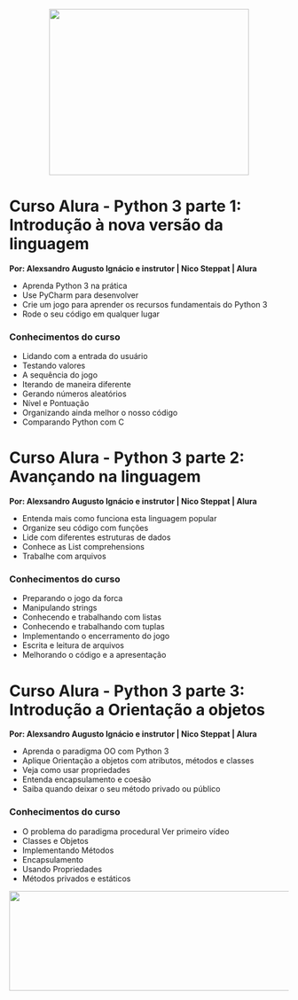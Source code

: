 <p align="center">
  <img width="360" height="300" src="https://github.com/alexaugusto23/python_alura/blob/master/img/gifpython.gif">
</p>


# Curso Alura - Python 3 parte 1: Introdução à nova versão da linguagem
__Por: Alexsandro Augusto Ignácio e instrutor | Nico Steppat | Alura__

* Aprenda Python 3 na prática
* Use PyCharm para desenvolver
* Crie um jogo para aprender os recursos fundamentais do Python 3
* Rode o seu código em qualquer lugar

### __Conhecimentos do curso__

* Lidando com a entrada do usuário
* Testando valores
* A sequência do jogo
* Iterando de maneira diferente
* Gerando números aleatórios
* Nível e Pontuação
* Organizando ainda melhor o nosso código
* Comparando Python com C

# Curso Alura - Python 3 parte 2: Avançando na linguagem
__Por: Alexsandro Augusto Ignácio e instrutor | Nico Steppat | Alura__

* Entenda mais como funciona esta linguagem popular
* Organize seu código com funções
* Lide com diferentes estruturas de dados
* Conhece as List comprehensions
* Trabalhe com arquivos

### __Conhecimentos do curso__

* Preparando o jogo da forca 
* Manipulando strings
* Conhecendo e trabalhando com listas
* Conhecendo e trabalhando com tuplas
* Implementando o encerramento do jogo
* Escrita e leitura de arquivos
* Melhorando o código e a apresentação

# Curso Alura - Python 3 parte 3: Introdução a Orientação a objetos
__Por: Alexsandro Augusto Ignácio e instrutor | Nico Steppat | Alura__

* Aprenda o paradigma OO com Python 3
* Aplique Orientação a objetos com atributos, métodos e classes
* Veja como usar propriedades
* Entenda encapsulamento e coesão
* Saiba quando deixar o seu método privado ou público

### __Conhecimentos do curso__

* O problema do paradigma procedural Ver primeiro vídeo
* Classes e Objetos
* Implementando Métodos
* Encapsulamento
* Usando Propriedades
* Métodos privados e estáticos

<p align="center">
  <img width="660" height="180" src="https://github.com/alexaugusto23/python_alura/blob/master/img/loading.gif">
</p>